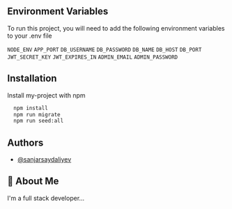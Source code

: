 ## Environment Variables

To run this project, you will need to add the following environment variables to your .env file

`NODE_ENV`
`APP_PORT`
`DB_USERNAME`
`DB_PASSWORD`
`DB_NAME`
`DB_HOST`
`DB_PORT`
`JWT_SECRET_KEY`
`JWT_EXPIRES_IN`
`ADMIN_EMAIL`
`ADMIN_PASSWORD`

## Installation

Install my-project with npm

```bash
  npm install
  npm run migrate
  npm run seed:all
```
    
## Authors

- [@sanjarsaydaliyev](https://github.com/sanjarsaydaliyev)

## 🚀 About Me
I'm a full stack developer...
